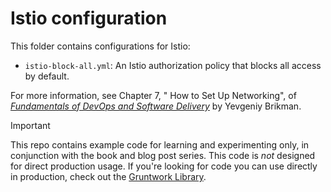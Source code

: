 # Istio configuration

This folder contains configurations for Istio:

* `istio-block-all.yml`: An Istio authorization policy that blocks all access by default.

For more information, see Chapter 7, " How to Set Up Networking", of
[_Fundamentals of DevOps and Software Delivery_](https://www.fundamentals-of-devops.com) by Yevgeniy Brikman.

> [!IMPORTANT]  
> This repo contains example code for learning and experimenting only, in conjunction with the book and blog post
> series. This code is _not_ designed for direct production usage. If you're looking for code you can use directly in
> production, check out the [Gruntwork Library](https://www.gruntwork.io/products/library).
